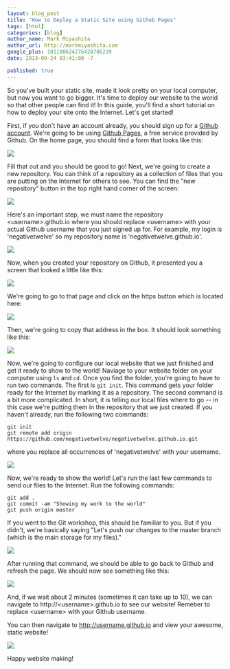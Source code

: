 ```yaml
---
layout: blog_post
title: "How to Deploy a Static Site using Github Pages"
tags: [html]
categories: [blog]
author_name: Mark Miyashita
author_url: http://markmiyashita.com
google_plus: 101180624276428786239
date: 2013-09-24 03:41:00 -7

published: true
---
```

<!--start-->
So you've built your static site, made it look pretty on your local computer, but now you want to go bigger. It's time to deploy our website to the world so that other people can find it! In this guide, you'll find a short tutorial on how to deploy your site onto the Internet. Let's get started!
<!--end-->

First, if you don't have an account already, you should sign up for a [Github account](http://github.com). We're going to be using [Github Pages](http://pages.github.com/), a free service provided by Github. On the home page, you should find a form that looks like this:

<img src="/assets/images/github_pages/github_homepage.jpg" class="img-border">

Fill that out and you should be good to go! Next, we're going to create a new repository. You can think of a repository as a collection of files that you are putting on the Internet for others to see. You can find the "new repository" button in the top right hand corner of the screen:

<img src="/assets/images/github_pages/create_repo.png" class="img-border">

Here's an important step, we must name the repository \<username\>.github.io where you should replace \<username\> with your actual Github username that you just signed up for. For example, my login is 'negativetwelve' so my repository name is 'negativetwelve.github.io'.

<img src="/assets/images/github_pages/name_repo.png" class="img-border">

Now, when you created your repository on Github, it presented you a screen that looked a little like this:

<img src="/assets/images/github_pages/copy_remote.png" class="img-border">

We're going to go to that page and click on the https button which is located here:

<img src="/assets/images/github_pages/copy_remote_highlighted.png" class="img-border">

Then, we're going to copy that address in the box. It should look something like this:

<img src="/assets/images/github_pages/copy_address.png" class="img-border">

Now, we're going to configure our local website that we just finished and get it ready to show to the world! Naviage to your website folder on your computer using `ls` and `cd`. Once you find the folder, you're going to have to run two commands. The first is `git init`. This command gets your folder ready for the Internet by marking it as a repository. The second command is a bit more complicated. In short, it is telling our local files where to go -- in this case we're putting them in the repository that we just created. If you haven't already, run the following two commands:

    git init
    git remote add origin https://github.com/negativetwelve/negativetwelve.github.io.git

where you replace all occurrences of 'negativetwelve' with your username.

<img src="/assets/images/github_pages/add_remote.png" class="img-border">

Now, we're ready to show the world! Let's run the last few commands to send our files to the Internet. Run the following commands:

    git add .
    git commit -am "Showing my work to the world"
    git push origin master

If you went to the Git workshop, this should be familiar to you. But if you didn't, we're basically saying "Let's push our changes to the master branch (which is the main storage for my files)."

<img src="/assets/images/github_pages/push_to_master.png" class="img-border">

After running that command, we should be able to go back to Github and refresh the page. We should now see something like this:

<img src="/assets/images/github_pages/see_the_repo.png" class="img-border">

And, if we wait about 2 minutes (sometimes it can take up to 10), we can navigate to http://\<username\>.github.io to see our website! Remeber to replace \<username\> with your Github username.

You can then navigate to http://username.github.io and view your awesome, static website!

<img src="/assets/images/github_pages/see_the_result.png" class="img-border">

Happy website making!
